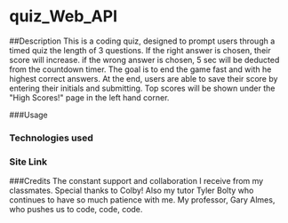 # quiz_Web_API

##Description
This is a coding quiz, designed to prompt users through a timed quiz the length of 3 questions. If the right answer is chosen, their score will increase. if the wrong answer is chosen, 5 sec will be deducted from the countdown timer. The goal is to end the game fast and with he highest correct answers. At the end, users are able to save their score by entering their initials and submitting. Top scores will be shown under the "High Scores!" page in the left hand corner.

###Usage


### Technologies used


### Site Link
<link src =https://andreaives.github.io/quiz_Web_API/ >


###Credits
The constant support and collaboration I receive from my classmates. Special thanks to Colby! Also my tutor Tyler Bolty who continues to have so much patience with me. My professor, Gary Almes, who pushes us to code, code, code.